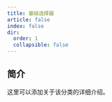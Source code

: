 ```yaml
---
title: 基础选择器
article: false
index: false
dir:
  order: 1
  collapsible: false
---
```


## 简介

这里可以添加关于该分类的详细介绍。
